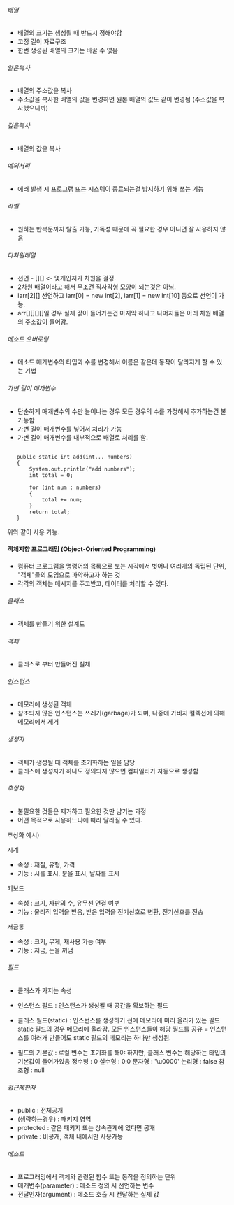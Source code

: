 ###### 배열* 배열의 크기는 생성될 때 반드시 정해야함* 고정 길이 자료구조* 한번 생성된 배열의 크기는 바꿀 수 없음###### 얕은복사* 배열의 주소값을 복사* 주소값을 복사한 배열의 값을 변경하면 원본 배열의 값도 같이 변경됨 (주소값을 복사했으니까)###### 깊은복사* 배열의 값을 복사###### 예외처리* 에러 발생 시 프로그램 또는 시스템이 종료되는걸 방지하기 위해 쓰는 기능###### 라벨* 원하는 반복문까지 탈출 가능, 가독성 때문에 꼭 필요한 경우 아니면 잘 사용하지 않음###### 다차원배열* 선언 - \[]\[] <- 몇개인지가 차원을 결정.* 2차원 배열이라고 해서 무조건 직사각형 모양이 되는것은 아님.* iarr\[2]\[] 선언하고 iarr\[0] = new int\[2], iarr\[1] = new int\[10] 등으로 선언이 가능.* arr\[]\[]\[]\[]일 경우 실제 값이 들어가는건 마지막 하나고 나머지들은 아래 차원 배열의 주소값이 들어감.###### 메소드 오버로딩* 메소드 매개변수의 타입과 수를 변경해서 이름은 같은데 동작이 달라지게 할 수 있는 기법###### 가변 길이 매개변수* 단순하게 매개변수의 수만 늘어나는 경우 모든 경우의 수를 가정해서 추가하는건 불가능함* 가변 길이 매개변수를 넣어서 처리가 가능* 가변 길이 매개변수를 내부적으로 배열로 처리를 함.```   public static int add(int... numbers)   {       System.out.println("add numbers");       int total = 0;       for (int num : numbers)       {           total += num;       }       return total;   }```위와 같이 사용 가능.#### 객체지향 프로그래밍 (Object-Oriented Programming)* 컴퓨터 프로그램을 명령어의 목록으로 보는 시각에서 벗어나 여러개의 독립된 단위, "객체"들의 모임으로 파악하고자 하는 것* 각각의 객체는 메시지를 주고받고, 데이터를 처리할 수 있다.###### 클래스* 객체를 만들기 위한 설계도###### 객체* 클래스로 부터 만들어진 실체###### 인스턴스* 메모리에 생성된 객체* 참조되지 않은 인스턴스는 쓰레기(garbage)가 되며, 나중에 가비지 컬렉션에 의해 메모리에서 제거###### 생성자* 객체가 생성될 때 객체를 초기화하는 일을 담당* 클래스에 생성자가 하나도 정의되지 않으면 컴파일러가 자동으로 생성함###### 추상화* 불필요한 것들은 제거하고 필요한 것만 남기는 과정* 어떤 목적으로 사용하느냐에 따라 달라질 수 있다.추상화 예시)시계* 속성 : 재질, 유형, 가격* 기능 : 시를 표시, 분을 표시, 날짜를 표시키보드* 속성 : 크기, 자판의 수, 유무선 연결 여부* 기능 : 물리적 입력을 받음, 받은 입력을 전기신호로 변환, 전기신호를 전송저금통* 속성 : 크기, 무게, 재사용 가능 여부* 기능 : 저금, 돈을 꺼냄###### 필드* 클래스가 가지는 속성* 인스턴스 필드 : 인스턴스가 생성될 때 공간을 확보하는 필드* 클래스 필드(static) : 인스턴스를 생성하기 전에 메모리에 미리 올라가 있는 필드  static 필드의 경우 메모리에 올라감. 모든 인스턴스들이 해당 필드를 공유  = 인스턴스를 여러개 만들어도 static 필드의 메모리는 하나만 생성됨.  * 필드의 기본값 : 로컬 변수는 초기화를 해야 하지만, 클래스 변수는 해당하는 타입의 기본값이 들어가있음  정수형 : 0  실수형 : 0.0  문자형 : '\\u0000'  논리형 : false  참조형 : null###### 접근제한자* public : 전체공개* (생략하는경우) : 패키지 영역* protected : 같은 패키지 또는 상속관계에 있다면 공개* private : 비공개, 객체 내에서만 사용가능###### 메소드* 프로그래밍에서 객체와 관련된 함수 또는 동작을 정의하는 단위* 매개변수(parameter) : 메소드 정의 시 선언하는 변수* 전달인자(argument) : 메소드 호출 시 전달하는 실제 값